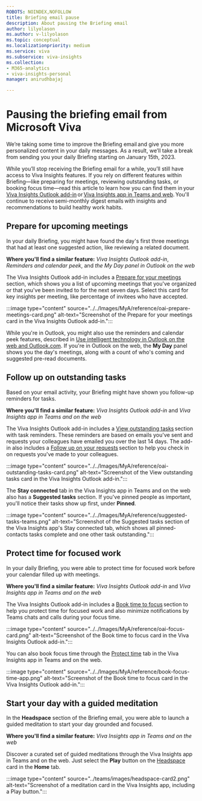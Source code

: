 ```yaml
---
ROBOTS: NOINDEX,NOFOLLOW
title: Briefing email pause
description: About pausing the Briefing email
author: lilyolason
ms.author: v-lilyolason
ms.topic: conceptual
ms.localizationpriority: medium 
ms.service: viva 
ms.subservice: viva-insights 
ms.collection: 
- M365-analytics
- viva-insights-personal
manager: anirudhbajaj

---
```


# Pausing the briefing email from Microsoft Viva 

We’re taking some time to improve the Briefing email and give you more personalized content in your daily messages. As a result, we’ll take a break from sending you your daily Briefing starting on January 15th, 2023.

While you’ll stop receiving the Briefing email for a while, you’ll still have access to Viva Insights features. If you rely on different features within Briefing—like preparing for meetings, reviewing outstanding tasks, or booking focus time—read this article to learn how you can find them in your [Viva Insights Outlook add-in](../use/add-in.md) or [Viva Insights app in Teams and web](../teams/viva-insights-home.md). You'll continue to receive semi-monthly digest emails with insights and recommendations to build healthy work habits.

## Prepare for upcoming meetings 

In your daily Briefing, you might have found the day's first three meetings that had at least one suggested action, like reviewing a related document. 

**Where you'll find a similar feature:** *Viva Insights Outlook add-in*, *Reminders and calendar peek*, and *the My Day panel in Outlook on the web*

The Viva Insights Outlook add-in includes a [Prepare for your meetings](../use/use-insights.md#prepare-for-your-meetings) section, which shows you a list of upcoming meetings that you've organized or that you've been invited to for the next seven days. Select this card for key insights per meeting, like percentage of invitees who have accepted. 

:::image type="content" source="../../Images/MyA/reference/oai-prepare-meetings-card.png" alt-text="Screenshot of the Prepare for your meetings card in the Viva Insights Outlook add-in.":::

While you're in Outlook, you might also use the reminders and calendar peek features, described in [Use intelligent technology in Outlook on the web and Outlook.com](https://support.microsoft.com/en-us/office/use-intelligent-technology-in-outlook-on-the-web-and-outlook-com-24b30683-8340-4b69-b8ac-4193ec528a70). If you're in Outlook on the web, the **My Day** panel shows you the day's meetings, along with a count of who's coming and suggested pre-read documents. 

## Follow up on outstanding tasks 

Based on your email activity, your Briefing might have shown you follow-up reminders for tasks.

**Where you'll find a similar feature:** *Viva Insights Outlook add-in* and *Viva Insights app in Teams and on the web*

The Viva Insights Outlook add-in includes a [View outstanding tasks](../use/use-insights.md#view-outstanding-tasks) section with task reminders. These reminders are based on emails you've sent and requests your colleagues have emailed you over the last 14 days. The add-in also includes a [Follow up on your requests](../use/use-insights.md#follow-up-on-your-requests) section to help you check in on requests you've made to your colleagues. 

:::image type="content" source="../../Images/MyA/reference/oai-outstanding-tasks-card.png" alt-text="Screenshot of the View outstanding tasks card in the Viva Insights Outlook add-in.":::

The **Stay connected** tab in the Viva Insights app in Teams and on the web also has a **Suggested tasks** section. If you've pinned people as important, you'll notice their tasks show up first, under **Pinned**.

:::image type="content" source="../../Images/MyA/reference/suggested-tasks-teams.png" alt-text="Screenshot of the Suggested tasks section of the Viva Insights app's Stay connected tab, which shows all pinned-contacts tasks complete and one other task outstanding.":::

## Protect time for focused work 

In your daily Briefing, you were able to protect time for focused work before your calendar filled up with meetings. 

**Where you'll find a similar feature:** *Viva Insights Outlook add-in* and *Viva Insights app in Teams and on the web*

The Viva Insights Outlook add-in includes a [Book time to focus](../use/use-insights.md#book-time-to-focus) section to help you protect time for focused work and also minimize notifications by Teams chats and calls during your focus time. 

:::image type="content" source="../../Images/MyA/reference/oai-focus-card.png" alt-text="Screenshot of the Book time to focus card in the Viva Insights Outlook add-in.":::

You can also book focus time through the [Protect time](../teams/viva-insights-protect-time.md) tab in the Viva Insights app in Teams and on the web.  

:::image type="content" source="../../Images/MyA/reference/book-focus-time-app.png" alt-text="Screenshot of the Book time to focus card in the Viva Insights Outlook add-in.":::

## Start your day with a guided meditation 

In the **Headspace** section of the Briefing email, you were able to launch a guided meditation to start your day grounded and focused. 

**Where you'll find a similar feature:** *Viva Insights app in Teams and on the web*

Discover a curated set of guided meditations through the Viva Insights app in Teams and on the web. Just select the **Play** button on the [Headspace](../teams/viva-insights-headspace.md) card in the **Home** tab. 

:::image type="content" source="../teams/images/headspace-card2.png" alt-text="Screenshot of a meditation card in the Viva Insights app, including a Play button.":::
